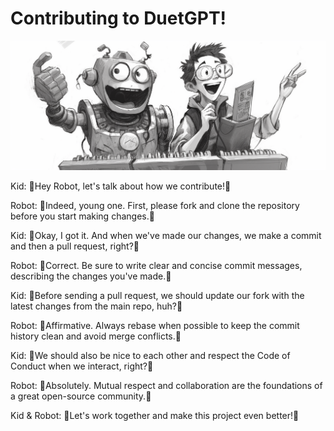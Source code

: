 # Contributing to DuetGPT!

![DuetGPT Logo](media/duetgpt.png)


Kid: 🎵Hey Robot, let's talk about how we contribute!🎵

Robot: 🎵Indeed, young one. First, please fork and clone the repository before you start making changes.🎵

Kid: 🎵Okay, I got it. And when we've made our changes, we make a commit and then a pull request, right?🎵

Robot: 🎵Correct. Be sure to write clear and concise commit messages, describing the changes you've made.🎵

Kid: 🎵Before sending a pull request, we should update our fork with the latest changes from the main repo, huh?🎵

Robot: 🎵Affirmative. Always rebase when possible to keep the commit history clean and avoid merge conflicts.🎵

Kid: 🎵We should also be nice to each other and respect the Code of Conduct when we interact, right?🎵

Robot: 🎵Absolutely. Mutual respect and collaboration are the foundations of a great open-source community.🎵

Kid & Robot: 🎵Let's work together and make this project even better!🎵